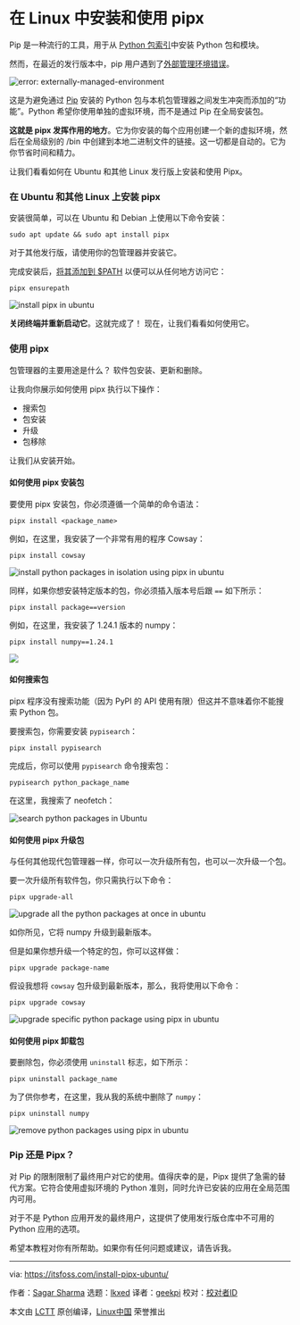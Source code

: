 [#]: subject: "Install and Use pipx in Linux"
[#]: via: "https://itsfoss.com/install-pipx-ubuntu/"
[#]: author: "Sagar Sharma https://itsfoss.com/author/sagar/"
[#]: collector: "lkxed"
[#]: translator: "geekpi"
[#]: reviewer: " "
[#]: publisher: " "
[#]: url: " "

在 Linux 中安装和使用 pipx
======

Pip 是一种流行的工具，用于从 [Python 包索引][1]中安装 Python 包和模块。

然而，在最近的发行版本中，pip 用户遇到了[外部管理环境错误][2]。

![error: externally-managed-environment][3]

这是为避免通过 [Pip][4] 安装的 Python 包与本机包管理器之间发生冲突而添加的“功能”。Python 希望你使用单独的虚拟环境，而不是通过 Pip 在全局安装包。

**这就是 pipx 发挥作用的地方**。它为你安装的每个应用创建一个新的虚拟环境，然后在全局级别的 /bin 中创建到本地二进制文件的链接。这一切都是自动的。它为你节省时间和精力。

让我们看看如何在 Ubuntu 和其他 Linux 发行版上安装和使用 Pipx。

### 在 Ubuntu 和其他 Linux 上安装 pipx

安装很简单，可以在 Ubuntu 和 Debian 上使用以下命令安装：

```
sudo apt update && sudo apt install pipx
```

对于其他发行版，请使用你的包管理器并安装它。

完成安装后，[将其添加到 $PATH][5] 以便可以从任何地方访问它：

```
pipx ensurepath
```

![install pipx in ubuntu][6]

**关闭终端并重新启动它**。这就完成了！ 现在，让我们看看如何使用它。

### 使用 pipx

包管理器的主要用途是什么？ 软件包安装、更新和删除。

让我向你展示如何使用 pipx 执行以下操作：

- 搜索包
- 包安装
- 升级
- 包移除

让我们从安装开始。

#### 如何使用 pipx 安装包

要使用 pipx 安装包，你必须遵循一个简单的命令语法：

```
pipx install <package_name>
```

例如，在这里，我安装了一个非常有用的程序 Cowsay：

```
pipx install cowsay
```

![install python packages in isolation using pipx in ubuntu][7]

同样，如果你想安装特定版本的包，你必须插入版本号后跟 `==` 如下所示：

```
pipx install package==version
```

例如，在这里，我安装了 1.24.1 版本的 numpy：

```
pipx install numpy==1.24.1
```

![][8]

#### 如何搜索包

pipx 程序没有搜索功能（因为 PyPI 的 API 使用有限）但这并不意味着你不能搜索 Python 包。

要搜索包，你需要安装 `pypisearch`：

```
pipx install pypisearch
```

完成后，你可以使用 `pypisearch` 命令搜索包：

```
pypisearch python_package_name
```

在这里，我搜索了 neofetch：

![search python packages in Ubuntu][9]

#### 如何使用 pipx 升级包

与任何其他现代包管理器一样，你可以一次升级所有包，也可以一次升级一个包。

要一次升级所有软件包，你只需执行以下命令：

```
pipx upgrade-all
```

![upgrade all the python packages at once in ubuntu][10]

如你所见，它将 numpy 升级到最新版本。

但是如果你想升级一个特定的包，你可以这样做：

```
pipx upgrade package-name
```

假设我想将 `cowsay` 包升级到最新版本，那么，我将使用以下命令：

```
pipx upgrade cowsay
```

![upgrade specific python package using pipx in ubuntu][11]

#### 如何使用 pipx 卸载包

要删除包，你必须使用 `uninstall` 标志，如下所示：

```
pipx uninstall package_name
```

为了供你参考，在这里，我从我的系统中删除了 `numpy`：

```
pipx uninstall numpy
```

![remove python packages using pipx in ubuntu][12]

### Pip 还是 Pipx？

对 Pip 的限制限制了最终用户对它的使用。值得庆幸的是，Pipx 提供了急需的替代方案。它符合使用虚拟环境的 Python 准则，同时允许已安装的应用在全局范围内可用。

对于不是 Python 应用开发的最终用户，这提供了使用发行版仓库中不可用的 Python 应用的选项。

希望本教程对你有所帮助。如果你有任何问题或建议，请告诉我。

--------------------------------------------------------------------------------

via: https://itsfoss.com/install-pipx-ubuntu/

作者：[Sagar Sharma][a]
选题：[lkxed][b]
译者：[geekpi](https://github.com/geekpi)
校对：[校对者ID](https://github.com/校对者ID)

本文由 [LCTT](https://github.com/LCTT/TranslateProject) 原创编译，[Linux中国](https://linux.cn/) 荣誉推出

[a]: https://itsfoss.com/author/sagar/
[b]: https://github.com/lkxed/
[1]: https://pypi.org:443/
[2]: https://itsfoss.com/externally-managed-environment/
[3]: https://itsfoss.com/content/images/2023/05/error--externally-managed-environment.png
[4]: https://itsfoss.com/install-pip-ubuntu/
[5]: https://itsfoss.com/add-directory-to-path-linux/
[6]: https://itsfoss.com/content/images/2023/05/install-pipx-in-ubuntu.png
[7]: https://itsfoss.com/content/images/2023/05/install-python-packages-in-isolation-using-pipx-in-ubuntu.png
[8]: https://itsfoss.com/content/images/2023/05/install-specific-version-of-python-package-in-ubuntu-using-pipx.png
[9]: https://itsfoss.com/content/images/2023/05/search-python-packages-in-Ubuntu.png
[10]: https://itsfoss.com/content/images/2023/05/upgrade-all-the-python-packages-at-once-in-ubuntu.png
[11]: https://itsfoss.com/content/images/2023/05/upgrade-specific-python-package-using-pipx-in-ubuntu.png
[12]: https://itsfoss.com/content/images/2023/05/remove-python-packages-using-pipx-in-ubuntu.png